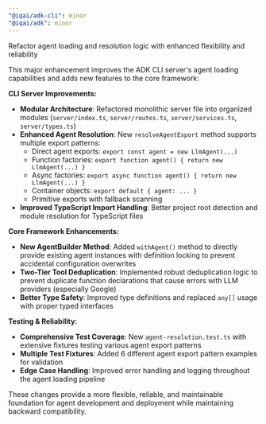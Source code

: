 ```yaml
---
"@iqai/adk-cli": minor
"@iqai/adk": minor
---
```


Refactor agent loading and resolution logic with enhanced flexibility and reliability

This major enhancement improves the ADK CLI server's agent loading capabilities and adds new features to the core framework:

**CLI Server Improvements:**
- **Modular Architecture**: Refactored monolithic server file into organized modules (`server/index.ts`, `server/routes.ts`, `server/services.ts`, `server/types.ts`)
- **Enhanced Agent Resolution**: New `resolveAgentExport` method supports multiple export patterns:
  - Direct agent exports: `export const agent = new LlmAgent(...)`
  - Function factories: `export function agent() { return new LlmAgent(...) }`
  - Async factories: `export async function agent() { return new LlmAgent(...) }`
  - Container objects: `export default { agent: ... }`
  - Primitive exports with fallback scanning
- **Improved TypeScript Import Handling**: Better project root detection and module resolution for TypeScript files

**Core Framework Enhancements:**
- **New AgentBuilder Method**: Added `withAgent()` method to directly provide existing agent instances with definition locking to prevent accidental configuration overwrites
- **Two-Tier Tool Deduplication**: Implemented robust deduplication logic to prevent duplicate function declarations that cause errors with LLM providers (especially Google)
- **Better Type Safety**: Improved type definitions and replaced `any[]` usage with proper typed interfaces

**Testing & Reliability:**
- **Comprehensive Test Coverage**: New `agent-resolution.test.ts` with extensive fixtures testing various agent export patterns
- **Multiple Test Fixtures**: Added 6 different agent export pattern examples for validation
- **Edge Case Handling**: Improved error handling and logging throughout the agent loading pipeline

These changes provide a more flexible, reliable, and maintainable foundation for agent development and deployment while maintaining backward compatibility.